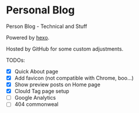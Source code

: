 # Personal Blog
Person Blog - Technical and Stuff

Powered by [hexo](https://github.com/hexojs/hexo).

Hosted by GitHub for some custom adjustments.

TODOs:
- [X] Quick About page
- [X] Add favicon (not compatible with Chrome, boo...)
- [X] Show preview posts on Home page
- [X] Clould Tag page setup
- [ ] Google Analytics
- [ ] 404 commonweal   
